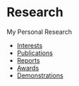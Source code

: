 ﻿# Research

My Personal Research


- [Interests](./Interests/index.md)
- [Publications](./Publications/index.md)
- [Reports](./Reports/index.md)
- [Awards](./Awards/index.md)
- [Demonstrations](./Demonstrations/index.md)

